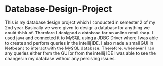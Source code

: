 # Database-Design-Project
This is my database design project which I conducted in semester 2 of my 2nd year. Basically we were given to design a database for anything we could think of. Therefore I designed a database for an online retail shop. I used java and connected it to MySQL using a JDBC Driver where I was able to create and perform queries in the intellij IDE. I also made a small GUI in Netbeans to interact with the MySQL database. Therefore, whenever I ran any queries either from the GUI or from the intellij IDE I was able to see the changes in my database without any persisting issues.
